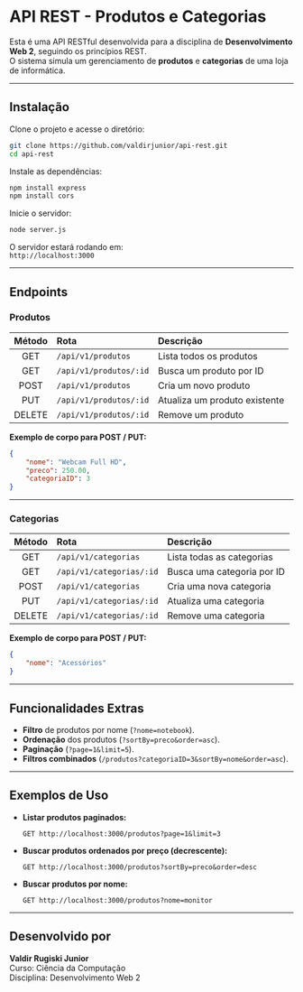 # API REST - Produtos e Categorias

Esta é uma API RESTful desenvolvida para a disciplina de **Desenvolvimento Web 2**, seguindo os princípios REST.  
O sistema simula um gerenciamento de **produtos** e **categorias** de uma loja de informática.

---

## Instalação

Clone o projeto e acesse o diretório:

```bash
git clone https://github.com/valdirjunior/api-rest.git
cd api-rest
```

Instale as dependências:

```bash
npm install express
npm install cors
```

Inicie o servidor:

```bash
node server.js
```

O servidor estará rodando em:  
`http://localhost:3000`

---

## Endpoints

### Produtos

| Método | Rota                  | Descrição                       |
|:------:|:---------------------- |:------------------------------- |
| GET    | `/api/v1/produtos`             | Lista todos os produtos         |
| GET    | `/api/v1/produtos/:id`         | Busca um produto por ID         |
| POST   | `/api/v1/produtos`             | Cria um novo produto            |
| PUT    | `/api/v1/produtos/:id`         | Atualiza um produto existente   |
| DELETE | `/api/v1/produtos/:id`         | Remove um produto               |

**Exemplo de corpo para POST / PUT:**

```json
{
    "nome": "Webcam Full HD",
    "preco": 250.00,
    "categoriaID": 3
}
```

---

### Categorias

| Método | Rota                  | Descrição                       |
|:------:|:---------------------- |:------------------------------- |
| GET    | `/api/v1/categorias`           | Lista todas as categorias       |
| GET    | `/api/v1/categorias/:id`       | Busca uma categoria por ID      |
| POST   | `/api/v1/categorias`           | Cria uma nova categoria         |
| PUT    | `/api/v1/categorias/:id`       | Atualiza uma categoria          |
| DELETE | `/api/v1/categorias/:id`       | Remove uma categoria            |

**Exemplo de corpo para POST / PUT:**

```json
{
    "nome": "Acessórios"
}
```
---

## Funcionalidades Extras

- **Filtro** de produtos por nome (`?nome=notebook`).
- **Ordenação** dos produtos (`?sortBy=preco&order=asc`).
- **Paginação** (`?page=1&limit=5`).
- **Filtros combinados** (`/produtos?categoriaID=3&sortBy=nome&order=asc`).

---

## Exemplos de Uso

- **Listar produtos paginados:**
  ```
  GET http://localhost:3000/produtos?page=1&limit=3
  ```
- **Buscar produtos ordenados por preço (decrescente):**
  ```
  GET http://localhost:3000/produtos?sortBy=preco&order=desc
  ```
- **Buscar produtos por nome:**
  ```
  GET http://localhost:3000/produtos?nome=monitor
  ```

---

## Desenvolvido por

**Valdir Rugiski Junior**  
Curso: Ciência da Computação  
Disciplina: Desenvolvimento Web 2
